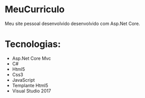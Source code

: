 # MeuCurriculo
Meu site pessoal desenvolvido desenvolvido com Asp.Net Core.

# Tecnologias:
  * Asp.Net Core Mvc
  * C#
  * Html5
  * Css3
  * JavaScript
  * Templante Html5
  * Visual Studio 2017
